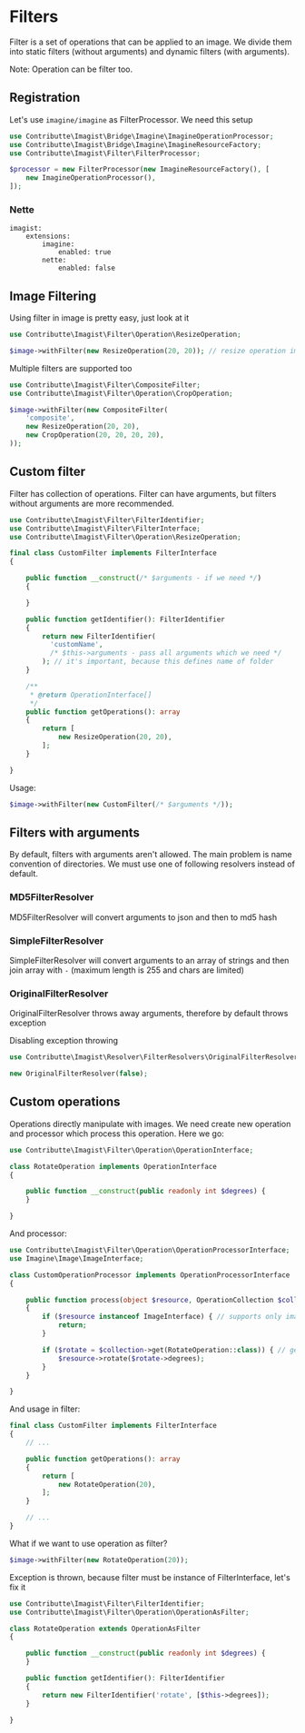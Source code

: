 # Filters

Filter is a set of operations that can be applied to an image.
We divide them into static filters (without arguments) and dynamic filters (with arguments).

Note: Operation can be filter too.

## Registration

Let's use `imagine/imagine` as FilterProcessor. We need this setup

```php
use Contributte\Imagist\Bridge\Imagine\ImagineOperationProcessor;
use Contributte\Imagist\Bridge\Imagine\ImagineResourceFactory;
use Contributte\Imagist\Filter\FilterProcessor;

$processor = new FilterProcessor(new ImagineResourceFactory(), [
    new ImagineOperationProcessor(),
]);
```

### Nette
```neon
imagist:
	extensions:
		imagine:
			enabled: true
		nette:
			enabled: false
```

## Image Filtering

Using filter in image is pretty easy, just look at it

```php
use Contributte\Imagist\Filter\Operation\ResizeOperation;

$image->withFilter(new ResizeOperation(20, 20)); // resize operation implements FilterInterface
```

Multiple filters are supported too

```php
use Contributte\Imagist\Filter\CompositeFilter;
use Contributte\Imagist\Filter\Operation\CropOperation;

$image->withFilter(new CompositeFilter(
    'composite',
    new ResizeOperation(20, 20),
    new CropOperation(20, 20, 20, 20),
));
```

## Custom filter

Filter has collection of operations. Filter can have arguments, but filters without arguments are more recommended.

```php
use Contributte\Imagist\Filter\FilterIdentifier;
use Contributte\Imagist\Filter\FilterInterface;
use Contributte\Imagist\Filter\Operation\ResizeOperation;

final class CustomFilter implements FilterInterface
{

    public function __construct(/* $arguments - if we need */)
    {

    }

    public function getIdentifier(): FilterIdentifier
    {
        return new FilterIdentifier(
          'customName',
          /* $this->arguments - pass all arguments which we need */
        ); // it's important, because this defines name of folder
    }

    /**
     * @return OperationInterface[]
     */
    public function getOperations(): array
    {
        return [
            new ResizeOperation(20, 20),
        ];
    }

}
```

Usage:

```php
$image->withFilter(new CustomFilter(/* $arguments */));
```

## Filters with arguments

By default, filters with arguments aren't allowed. The main problem is name convention of directories.
We must use one of following resolvers instead of default.

### MD5FilterResolver

MD5FilterResolver will convert arguments to json and then to md5 hash

### SimpleFilterResolver

SimpleFilterResolver will convert arguments to an array of strings and then join array with `-` (maximum length is 255 and chars are limited)

### OriginalFilterResolver

OriginalFilterResolver throws away arguments, therefore by default throws exception

Disabling exception throwing

```php
use Contributte\Imagist\Resolver\FilterResolvers\OriginalFilterResolver;

new OriginalFilterResolver(false);
```

## Custom operations

Operations directly manipulate with images. We need create new operation and processor which process this operation.
Here we go:

```php
use Contributte\Imagist\Filter\Operation\OperationInterface;

class RotateOperation implements OperationInterface
{

    public function __construct(public readonly int $degrees) {
    }

}
```

And processor:

```php
use Contributte\Imagist\Filter\Operation\OperationProcessorInterface;
use Imagine\Image\ImageInterface;

class CustomOperationProcessor implements OperationProcessorInterface
{

    public function process(object $resource, OperationCollection $collection, ContextInterface $context): void
    {
        if ($resource instanceof ImageInterface) { // supports only imagine/imagine
            return;
        }

        if ($rotate = $collection->get(RotateOperation::class)) { // gets operation if exists, collection deletes this operation for future use
            $resource->rotate($rotate->degrees);
        }
    }

}
```

And usage in filter:

```php
final class CustomFilter implements FilterInterface
{
    // ...

    public function getOperations(): array
    {
        return [
            new RotateOperation(20),
        ];
    }

    // ...
}
```

What if we want to use operation as filter?
```php
$image->withFilter(new RotateOperation(20));
```

Exception is thrown, because filter must be instance of FilterInterface, let's fix it

```php
use Contributte\Imagist\Filter\FilterIdentifier;
use Contributte\Imagist\Filter\Operation\OperationAsFilter;

class RotateOperation extends OperationAsFilter
{

    public function __construct(public readonly int $degrees) {
    }

    public function getIdentifier(): FilterIdentifier
    {
        return new FilterIdentifier('rotate', [$this->degrees]);
    }

}
```
